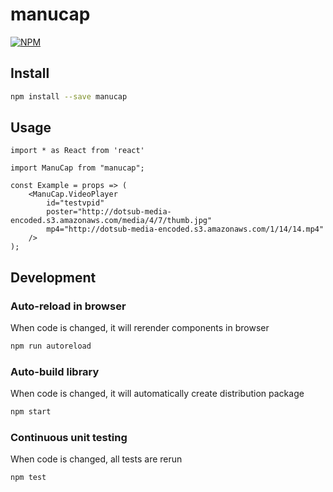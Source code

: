 # manucap

[![NPM](https://img.shields.io/npm/v/manucap.svg)](https://www.npmjs.com/package/manucap)

## Install

```bash
npm install --save manucap
```

## Usage

```tsx
import * as React from 'react'

import ManuCap from "manucap";

const Example = props => (
    <ManuCap.VideoPlayer
        id="testvpid"
        poster="http://dotsub-media-encoded.s3.amazonaws.com/media/4/7/thumb.jpg"
        mp4="http://dotsub-media-encoded.s3.amazonaws.com/1/14/14.mp4"
    />
);
```

## Development

### Auto-reload in browser
When code is changed, it will rerender components in browser
```bash
npm run autoreload
```

### Auto-build library
When code is changed, it will automatically create distribution package
```bash
npm start
```

### Continuous unit testing
When code is changed, all tests are rerun
```bash
npm test
```
